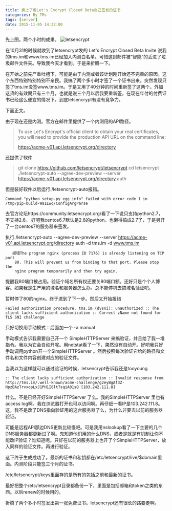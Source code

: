 ```yaml
---
title: 换上了用Let's Encrypt Closed Beta自己签发的证书
categories: By TMs
tags: [server]
date: 2015-11-05 14:32:00
---
```


先上图。两个小时的成果。
![letsencrypt][1]

在10月31的时候就收到了letsencrypt发的 Let's Encrypt Closed Beta Invite‏ 说我的tms.im和www.tms.im已经加入内测白名单。可惜这封邮件被“智能”的丢进了垃圾邮件文件夹。导致我今天才看到。于是来折腾一下。

在开始之前先严重吐槽下，可能是由于内测或者该计划刚开始还不完善的原因。这个东西特别特别特别不亲民。我搞了两个多小时才签了一个证书出来。突然发现只签了tms.im没签www.tms.im。于是又用了40分钟的时间重新签了这两个。外加这货的有效期只有三个月，也就是说三个月以后我要重新签。在现在年付的付费证书已经这么便宜的情况下。到底letsencrypt有没有竞争力。

下面正文。

由于现在还是内测。官方在邮件里提供了一个内测用的API路径。

> To use Let's Encrypt's official client to obtain your real
> certificates, you will need to provide the production API URL on the
> command line:
> 
>   https://acme-v01.api.letsencrypt.org/directory

还提供了软件

> git clone https://github.com/letsencrypt/letsencrypt   cd letsencrypt 
> ./letsencrypt-auto --agree-dev-preview --server \
>       https://acme-v01.api.letsencrypt.org/directory auth

但是装好软件以后运行./letsencrypt-auto报错。

    Command "python setup.py egg_info" failed with error code 1 in /tmp/pip-build-Wa1Lwq/ConfigArgParse

去官方论坛https://community.letsencrypt.org/看了一下说只支持python2.7，不支持2.6。 好吧我centos6.7默认是2.6的python。也懒得搞成2.7了，于是另开了一台centos7的服务器来签发。

执行./letsencrypt-auto --agree-dev-preview --server https://acme-v01.api.letsencrypt.org/directory auth -d tms.im -d www.tms.im 

       报错The program nginx (process ID 7176) is already listening on TCP port 
        80. This will prevent us from binding to that port. Please stop the  
        nginx program temporarily and then try again.      

提醒我80端口被占用。验证个域名所有权还要关80端口额。还好只是个个人博客。如果我是生产用的域名和服务器怎么办。总不能停机去搞域名验证吧。

暂时停了80的nginx。终于进到了下一步。然后又开始报错

    Failed authorization procedure. tms.im (dvsni): unauthorized :: The client lacks sufficient authorization :: Correct zName not found for TLS SNI challenge

只好切换用手动模式：后面加一个
-a manual

手动模式告诉我需要自己开一个 SimpleHTTPServer 来搞验证，并且给了我一堆指令。我以为它会自动开呢。用netstat看了一下，果然没有自动开。好吧我只好手动调用python开一个SimpleHTTPServer 。然后按照每次验证它给的路径和文件名和文件内容创建对应的验证文件。

当我以为这样就可以通过验证的时候，letsencrypt告诉我还是tooyoung

    :: The client lacks sufficient authorization :: Invalid response from http://tms.im/.well-known/acme-challenge/g2eyBgAf3Z-NpzBAzTrvxopLxJ1PH1I8lt7sqiA01sQ [103.242.111.8]

什么。不是已经开好SimpleHTTPServer 了么。我的SimpleHTTPServer 里也有access log啊。我在浏览器打开也可以访问啊。再仔细一看IP是103.242.111.8。这，我不是改了DNS指向验证用的这台服务器了么，为什么非要去以前的服务器验证。

可能是远程API那边DNS更新比较慢吧。可是我用nslookup看了一下主要的几个DNS服务器都更新过了啊。鬼知道他们用的什么DNS，或者是就是有机制让你不能改IP验证？谁知道呢。只好在以前的服务器上也开了个SimpleHTTPServer，放入同样的验证文件。再进行验证。

这下终于生成成功了。最新的证书和私钥都在/etc/letsencrypt/live/$domain里面。内测阶段只能签三个月的证书。

/etc/letsencrypt/keys里面存的是所有的包括之前和最新的证书。

最好把整个/etc/letsencrypt目录都备份一下，里面是包括邮箱和token之类的东西。以后renew的时候用的。

折腾了两个多小时签发出第一张免费证书。letsencrypt还有很长的路要走啊。

  [1]: https://cdn.tms.qnxg.net/article/20181026/imgs/4.png
